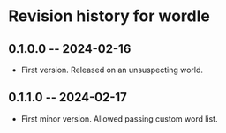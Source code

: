 # Revision history for wordle

## 0.1.0.0 -- 2024-02-16

* First version. Released on an unsuspecting world.

## 0.1.1.0 -- 2024-02-17

* First minor version. Allowed passing custom word list.
